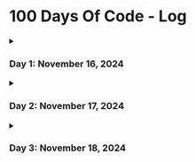 # 100 Days Of Code - Log

<details>
  <summary><h3>Day 1: November 16, 2024</summary>

**Today's Progress**:

- Solved : Leetcode problem [Two-Sum](https://leetcode.com/problems/two-sum/submissions/1453932224/)
- Learnt about HashMap in Java Collection. How deep & shallow copy works internally wrt Objects and reference. Java's type erasure at runtime.

**Thoughts:**

- Java's type erasure at runtime is pretty interesting. I see the thought process & design principle behind it, i.e. keep things generic at the lowest level.
- Even if everything in Java boils down to type "Object", but on casting any Object to another type, it warns about it, which is impressive. When I tried to create a shallow copy of a HashMap like this `HashMap<String, String> hmap1 = (HashMap<String, String>)(hmap2.clone())`, it started giving me warnings, which upon deep diving, I dicovered the `type erasure at runtime` feature where .clone() returns the data of HashMap in `Object` type which contains references to the values of original HashMap but now the `Object` have lost the type details, hence the warnings, because compiler cannot confirm the type safety, which I think is pretty amazing!

**Link to work:**

- [Solution](https://leetcode.com/problems/two-sum/submissions/1453932224/) to LC problem
</details>


<details>
  <summary><h3>Day 2: November 17, 2024</summary>

**Today's Progress**:

- Solved : Leetcode problem [Sort-Colors](https://leetcode.com/problems/sort-colors/)
- Learnt about the concepts OOPs in Java.
- Started a personal project "[project_l](https://github.com/gauravxor/project_l)" which is intented to let two people watch a video together, remotely.

**Thoughts:**

- Fu*k around till it works.
- Did not deep dived much into java today.
- Solving "real" problems is an absolute joy. Faced an issue recently when I had to watch a video together with someone living at a remote place.
  Dicovered a lack of peoper free services, so trying to build something that atleast I can use. Have very limited knowledge about web-sockets and how they
  work, but look a dive, lets see how deep I can go.

**Link to work:**

- [Solution](https://leetcode.com/submissions/detail/1454975211/) to LC problem
- [Github Repo](https://github.com/gauravxor/project_l) for "project_l".
</details>


<details>
  <summary><h3>Day 3: November 18, 2024</summary>

**Today's Progress**:

- Solved : Leetcode problem [Maximum SubArray ](https://leetcode.com/problems/maximum-subarray/description/)
- Learnt about software desgin principles [Blog](https://medium.com/cognitivecraftsman/design-patterns-every-software-engineer-should-know-c4f83c32a7d8)
- Bought a domain for my personal website [clumsycoder.com](https://clumsycoder.com/).

**Thoughts:**

- Feels good when we do something for ourself. Had a dream to buy a domain of and on my own. Fulfilled that today.

**Link to work:**

- [Solution](https://leetcode.com/submissions/detail/1456492632/) to LC problem

</details>